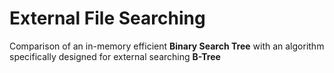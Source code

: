 External File Searching
==========

Comparison of an in-memory efficient **Binary Search Tree**
with an algorithm specifically designed for external searching **B-Tree**
